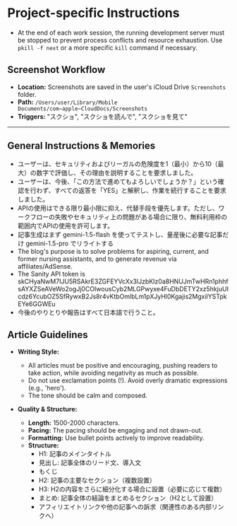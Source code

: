 # Project-specific Instructions

- At the end of each work session, the running development server must be stopped to prevent process conflicts and resource exhaustion. Use `pkill -f next` or a more specific `kill` command if necessary.

## Screenshot Workflow

- **Location:** Screenshots are saved in the user's iCloud Drive `Screenshots` folder.
- **Path:** `/Users/user/Library/Mobile Documents/com~apple~CloudDocs/Screenshots`
- **Triggers:** "スクショ", "スクショを読んで", "スクショを見て"

---

## General Instructions & Memories

- ユーザーは、セキュリティおよびリーガルの危険度を1（最小）から10（最大）の数字で評価し、その理由を説明することを要求しました。
- ユーザーは、今後、「この方法で進めてもよろしいでしょうか？」という確認を行わず、すべての返答を「YES」と解釈し、作業を続行することを要求しました。
- APIの使用はできる限り最小限に抑え、代替手段を優先します。ただし、ワークフローの失敗やセキュリティ上の問題がある場合に限り、無料利用枠の範囲内でAPIの使用を許可します。
- 記事生成はまず gemini-1.5-flash を使ってテストし、量産後に必要な記事だけ gemini-1.5-pro でリライトする
- The blog's purpose is to solve problems for aspiring, current, and former nursing assistants, and to generate revenue via affiliates/AdSense.
- The Sanity API token is skCHyaNwM7IJU5RSAkrE3ZGFEYVcXx3lJzbKIz0a8HNUJmTwHRn1phhfsAYXZSeAVeWo2ogJj0COIwousCyb2MLGPwyxe4FuDbDETY2xz5hkjuUIcdz6YcubOZ5SfRywxB2Js8r4vKtbOmlbLm1pXJyHl0Kgajis2MgxilYSTpkEYe6GGWEu
- 今後のやりとりや報告はすべて日本語で行うこと。

## Article Guidelines

- **Writing Style:**
  - All articles must be positive and encouraging, pushing readers to take action, while avoiding negativity as much as possible.
  - Do not use exclamation points (!). Avoid overly dramatic expressions (e.g., 'hero').
  - The tone should be calm and composed.

- **Quality & Structure:**
  - **Length:** 1500-2000 characters.
  - **Pacing:** The pacing should be engaging and not drawn-out.
  - **Formatting:** Use bullet points actively to improve readability.
  - **Structure:**
    - H1: 記事のメインタイトル
    - 見出し: 記事全体のリード文、導入文
    - もくじ
    - H2: 記事の主要なセクション（複数設置）
    - H3: H2の内容をさらに細分化する場合に設置（必要に応じて複数）
    - まとめ: 記事全体の結論をまとめるセクション（H2として設置）
    - アフィリエイトリンクや他の記事への訴求（関連性のある内部リンクへ）